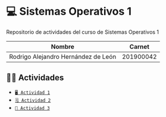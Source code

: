 # 💻 Sistemas Operativos 1
Repositorio de actividades del curso de Sistemas Operativos 1

|Nombre|Carnet|
|------|------|
|Rodrigo Alejandro Hernández de León|201900042|

## 👨‍💻 Actividades

- [`🖥 Actividad 1`](./actividad1)
- [`🗒 Actividad 2`](./actividad2/)
- [`👥 Actividad 3`](./actividad3/)